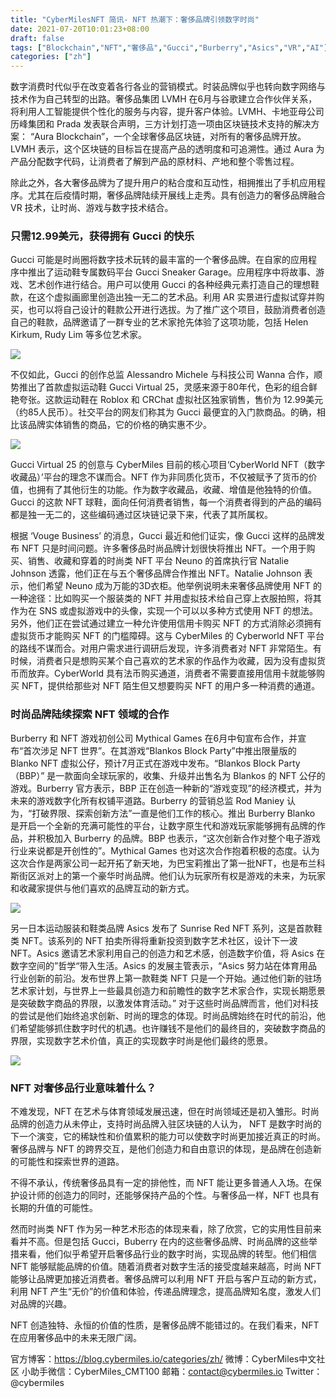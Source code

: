 ```yaml
---
title: "CyberMilesNFT 简讯- NFT 热潮下：奢侈品牌引领数字时尚"
date: 2021-07-20T10:01:23+08:00
draft: false
tags: ["Blockchain","NFT","奢侈品","Gucci","Burberry","Asics","VR","AI"]
categories: ["zh"]
---
```


数字消费时代似乎在改变着各行各业的营销模式。时装品牌似乎也转向数字网络与技术作为自己转型的出路。奢侈品集团 LVMH 在6月与谷歌建立合作伙伴关系，将利用人工智能提供个性化的服务与内容，提升客户体验。LVMH、卡地亚母公司历峰集团和 Prada 发表联合声明，三方计划打造一项由区块链技术支持的解决方案： “Aura Blockchain”，一个全球奢侈品区块链，对所有的奢侈品牌开放。 LVMH 表示，这个区块链的目标旨在提高产品的透明度和可追溯性。通过 Aura 为产品分配数字代码，让消费者了解到产品的原材料、产地和整个零售过程。

除此之外，各大奢侈品牌为了提升用户的粘合度和互动性，相拥推出了手机应用程序。尤其在后疫情时期，奢侈品牌陆续开展线上走秀。具有创造力的奢侈品牌融合 VR 技术，让时尚、游戏与数字技术结合。

### 只需12.99美元，获得拥有 Gucci 的快乐

Gucci 可能是时尚圈将数字技术玩转的最丰富的一个奢侈品牌。在自家的应用程序中推出了运动鞋专属数码平台 Gucci Sneaker Garage。应用程序中将故事、游戏、艺术创作进行结合。用户可以使用 Gucci 的各种经典元素打造自己的理想鞋款，在这个虚拟画廊里创造出独一无二的艺术品。利用  AR 实景进行虚拟试穿并购买，也可以将自己设计的鞋款公开进行选拔。为了推广这个项目，鼓励消费者创造自己的鞋款，品牌邀请了一群专业的艺术家抢先体验了这项功能，包括 Helen Kirkum, Rudy Lim 等多位艺术家。

![](/images/20210719-NFT-News5-01.jpg)

不仅如此，Gucci 的创作总监 Alessandro Michele 与科技公司 Wanna 合作，顺势推出了首款虚拟运动鞋 Gucci Virtual 25，灵感来源于80年代，色彩的组合鲜艳夸张。这款运动鞋在 Roblox 和 CRChat 虚拟社区独家销售，售价为 12.99美元（约85人民币）。社交平台的网友们称其为 Gucci 最便宜的入门款商品。的确，相比该品牌实体销售的商品，它的价格的确实惠不少。

![](/images/20210719-NFT-News5-02.jpg)

Gucci Virtual 25 的创意与 CyberMiles 目前的核心项目‘CyberWorld NFT（数字收藏品）’平台的理念不谋而合。NFT 作为非同质化货币，不仅被赋予了货币的价值，也拥有了其他衍生的功能。作为数字收藏品，收藏、增值是他独特的价值。Gucci 的这款 NFT 球鞋，面向任何消费者销售，每一个消费者得到的产品的编码都是独一无二的，这些编码通过区块链记录下来，代表了其所属权。

根据 ‘Vouge Business’ 的消息，Gucci 最近和他们证实，像 Gucci 这样的品牌发布 NFT 只是时间问题。许多奢侈品时尚品牌计划很快将推出 NFT。一个用于购买、销售、收藏和穿着的时尚类 NFT 平台 Neuno 的首席执行官 Natalie Johnson 透露，他们正在与五个奢侈品牌合作推出 NFT。Natalie Johnson 表示，他们希望 Neuno 成为万能的3D衣柜。他举例说明未来奢侈品牌使用 NFT 的一种途径：比如购买一个服装类的 NFT 并用虚拟技术给自己穿上衣服拍照，将其作为在 SNS 或虚拟游戏中的头像，实现一个可以以多种方式使用 NFT 的想法。另外，他们正在尝试通过建立一种允许使用信用卡购买 NFT 的方式消除必须拥有虚拟货币才能购买 NFT 的门槛障碍。这与 CyberMiles 的 Cyberworld NFT 平台的路线不谋而合。对用户需求进行调研后发现，许多消费者对 NFT 非常陌生。有时候，消费者只是想购买某个自己喜欢的艺术家的作品作为收藏，因为没有虚拟货币而放弃。CyberWorld 具有法币购买通道，消费者不需要直接用信用卡就能够购买 NFT，提供给那些对 NFT 陌生但又想要购买 NFT 的用户多一种消费的通道。

### 时尚品牌陆续探索 NFT 领域的合作

Burberry 和 NFT 游戏初创公司 Mythical Games 在6月中旬宣布合作，并宣布“首次涉足 NFT 世界”。在其游戏“Blankos Block Party”中推出限量版的 Blanko NFT 虚拟公仔，预计7月正式在游戏中发布。“Blankos Block Party （BBP）” 是一款面向全球玩家的，收集、升级并出售名为 Blankos 的 NFT 公仔的游戏。Burberry 官方表示，BBP 正在创造一种新的“游戏变现”的经济模式，并为未来的游戏数字化所有权铺平道路。Burberry 的营销总监 Rod Maniey 认为，“打破界限、探索创新方法”一直是他们工作的核心。推出 Burberry Blanko 是开启一个全新的充满可能性的平台，让数字原生代和游戏玩家能够拥有品牌的作品，并积极加入 Burberry 的品牌。BBP 也表示，“这次创新合作对整个电子游戏行业来说都是开创性的”。Mythical Games 也对这次合作抱着积极的态度。认为这次合作是两家公司一起开拓了新天地，为巴宝莉推出了第一批NFT，也是布兰科斯街区派对上的第一个豪华时尚品牌。他们认为玩家所有权是游戏的未来，为玩家和收藏家提供与他们喜欢的品牌互动的新方式。

![](/images/20210719-NFT-News5-03.png)

另一日本运动服装和鞋类品牌 Asics 发布了 Sunrise Red NFT 系列，这是首款鞋类 NFT。该系列的 NFT 拍卖所得将重新投资到数字艺术社区，设计下一波 NFT。Asics 邀请艺术家利用自己的创造力和艺术感，创造数字价值，将 Asics 在数字空间的”哲学“带入生活。Asics 的发展主管表示，“Asics 努力站在体育用品行业创新的前沿。发布世界上第一款鞋类 NFT 只是一个开始。通过他们新的驻场艺术家计划，与世界上一些最具创造力和前瞻性的数字艺术家合作，实现长期愿景是突破数字商品的界限，以激发体育活动。” 对于这些时尚品牌而言，他们对科技的尝试是他们始终追求创新、时尚的理念的体现。时尚品牌始终在时代的前沿，他们希望能够抓住数字时代的机遇。也许赚钱不是他们的最终目的，突破数字商品的界限，实现数字艺术价值，真正的实现数字时尚是他们最终的愿景。

![](/images/20210719-NFT-News5-04.jpg)

### NFT 对奢侈品行业意味着什么？

不难发现，NFT 在艺术与体育领域发展迅速，但在时尚领域还是初入雏形。时尚品牌的创造力从未停止，支持时尚品牌入驻区块链的人认为， NFT 是数字时尚的下一个演变，它的稀缺性和价值累积的能力可以使数字时尚更加接近真正的时尚。奢侈品牌与 NFT 的跨界交互，是他们创造力和自由意识的体现，是品牌在创造新的可能性和探索世界的道路。

不得不承认，传统奢侈品具有一定的排他性，而 NFT 能让更多普通人入场。在保护设计师的创造力的同时，还能够保持产品的个性。与奢侈品一样，NFT 也具有长期的升值的可能性。

然而时尚类 NFT 作为另一种艺术形态的体现来看，除了欣赏，它的实用性目前来看并不高。但是包括 Gucci，Buberry 在内的这些奢侈品牌、时尚品牌的这些举措来看，他们似乎希望开启奢侈品行业的数字时尚，实现品牌的转型。他们相信 NFT 能够赋能品牌的价值。随着消费者对数字生活的接受度越来越高，时尚 NFT 能够让品牌更加接近消费者。奢侈品牌可以利用 NFT 开启与客户互动的新方式，利用 NFT 产生“无价”的价值和体验，传递品牌理念，提高品牌知名度，激发人们对品牌的兴趣。

NFT 创造独特、永恒的价值的性质，是奢侈品牌不能错过的。在我们看来，NFT 在应用奢侈品中的未来无限广阔。

官方博客：https://blog.cybermiles.io/categories/zh/
微博：CyberMiles中文社区
小助手微信：CyberMiles_CMT100
邮箱：[contact@cybermiles.io](mailto:contact@cybermiles.io)
Twitter：@cybermiles
